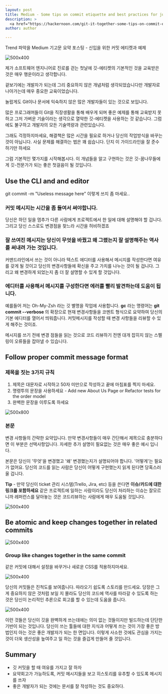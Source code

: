 ```yaml
---
layout: post
title: Medium - Some tips on commit etiquette and best practices for junior developers
description: >
  <a href="https://hackernoon.com/git-it-together-some-tips-on-commit-etiquette-and-best-practices-for-junior-developers-1f147b8dfd56">원문 링크 - Jeremy Gunter</a>
author: author

---
```


Trend 파악을 Medium 기고문 요약 포스팅 - 신입을 위한 커밋 에티켓과 예제

![500x400](https://cdn-images-1.medium.com/max/2600/1*EU87xmcyUSWc2jEJNJ47Lg.jpeg)

제가 소프트웨어 엔지니어로 진로를 걷는 첫날에 깃-에티켓의 기본적인 것을 교육받은 것은 매우 행운이라고 생각합니다.

겉보기에는 개발자가 되는데 그리 중요하지 않은 개념처럼 생각되었습니다만 개발자로 나아가는데 매우 중요한 교육이었습니다.

놀랍게도 Git이나 문서에 익숙하지 않은 많은 개발자들이 있는 것으로 보입니다.

많은 프로그래머들이 Git을 직장생활을 통해 배우게 되며 좋은 예제를 통해 교육받지 못하고 그저 가벼운 기술이라는 생각으로 열악한 깃-에티켓을 사용하는 것 같습니다. 그럼에도 불구하고 개발자의 모든 기술역량과 관련있습니다.

그래도 걱정하지마세요, 해결책은 많은 시간을 필요로 하거나 당신의 작업방식을 바꾸는 것이 아닙니다. 사실 문제를 해결하는 법은 꽤 쉽습니다. 단지 이 가이드라인을 잘 준수하기만 하세요

그럼 기본적인 몇가지를 시작해봅시다. 이 개념들을 알고 구현하는 것은 깃-꿈나무들에게 깃-전문가가 되는 좋은 첫걸음이 될 것입니다.

## Use the CLI and and editor

git commit -m "Useless message here" 이렇게 쓰지 좀 마세요..

### 커밋 메시지는 시간을 좀 들여서 써야합니다.

당신은 하던 일을 멈추가 다른 사람에게 프로젝트에서 한 일에 대해 설명해야 할 겁니다. 그리고 당신 스스로도 변경점을 찾느라 시간을 허비하겠죠

### 잘 쓰여진 메시지는 당신이 무엇을 바꿨고 왜 그랬는지 잘 설명해주는 역사를 써내려 가는 것입니다.

커맨드라인에서 쓰는 것이 아니라 텍스트 에디터를 사용해서 메시지를 작성한다면 여유를 갖게 될 것이고 당신의 변경사항들에 확신을 주고 가치를 나누는 것이 될 겁니다. 그리고 왜 변경하게 되었는지 좀 더 잘 설명할 수 있게 할 것입니다.

### 에디터를 사용해서 메시지를 구성한다면 에러를 빨리 발견하는데 도움이 됩니다.

예를들어 저는 Oh-My-Zsh 라는 깃 별명을 작업에 사용합니다. <b>gc</b> 라는 명령어는 <b>git commit --verbose </b>의 확장으로 현재 변경사항들을 코멘트 형식으로 요약하여 당신의 기본 에디터를 열어서 띄워줍니다. 커밋메시지를 작성할 때 변경 사항들을 리뷰할 수 있게 해주는 것이죠.

메시지를 쓰기 전에 변경 점들을 읽는 것으로 코드 리뷰하기 전엔 대개 잡히지 않는 스펠링이 오류들을 잡아낼 수 있습니다.

## Follow proper commit message format

### 제목을 짓는 3가지 규칙

1. 제목은 대문자로 시작하고 50자 미만으로 작성하고 끝에 마침표를 찍지 마세요.
1. 명령투의 문장을 사용하세요 - Add new About Us Page or Refactor tests for the order model
1. 완벽한 문장을 이루도록 하세요

![500x800](https://cdn-images-1.medium.com/max/1600/1*byoD0nC4vSCqec_yNSPGWA.png)

### 본문

변경 사항들의 간략한 요약입니다. 만약 변경사항들이 매우 간단해서 제목으로 충분하다면 이 부분은 선택사항입니다. 자세한 추가 설명이 필요없는 것은 매우 좋은 예시 입니다.

본문은 당신이 '무엇'을 변경했고 '왜' 변경했는지가 설명되어야 합니다. '어떻게'는 필요가 없어요. 당신의 코드를 읽는 사람은 당신이 어떻게 구현했는지 읽게 된다면 당혹스러울 겁니다.

<b>Tip</b> - 만약 당신이 ticket 관리 시스템(Trello, Jira, etc) 등을 쓴다면 <b>이슈/카드에 대한 링크를 포함하세요</b> 같은 프로젝트에 일하는 사람이라도 당신이 처리하는 이슈는 잘모르니까 레퍼런스를 달아놓는 것은 코드리뷰하는 사람에게 매우 도움될 것입니다.

![500x400](https://cdn-images-1.medium.com/max/1600/1*TKnySRnLgu8PGgtLDEmcxA.png)

## Be atomic and keep changes together in related commits

![500x400](https://cdn-images-1.medium.com/max/1600/1*pYJKjPbc1y6g79UtB-B2EA.png)

### Group like changes together in the same commit

같은 커밋에 대해서 설정을 바꾸거나 새로운 CSS를 적용하지마세요.

![500x400](https://miro.medium.com/max/908/1*qkYgFRx4ZQUnWGosNFyqBQ.png)

당신의 커밋들은 진척도를 보여줍니다. 따라오기 쉽도록 스토리를 만드세요. 당장은 그게 중요하지 않은 것처럼 보일 지 몰라도 당신의 코드에 역사를 따라갈 수 있도록 하는 것은 당신이 논리적인 추론으로 회고를 할 수 있는데 도움을 줍니다.

![500x400](https://miro.medium.com/max/1400/1*VhwEIaGmQyHMxsnAZy7EaQ.png)

이런 것들은 당신이 깃을 완벽하게 쓰는데에는 의미 없는 것들이지만 빌드하는데 단단한 기반이 되는 것입니다.
당신이 쓰는 툴들에 대한 지식과 어떻게 쓰는 것이 가장 좋은 방법인지 아는 것은 좋은 개발자가 되는 한 면입니다.
이렇게 사소한 것에도 관심을 가지는 것이 더욱 생산성을 높여주고 일 하는 것을 즐겁게 만들어 줄 것입니다.

## Summary
* 깃 커밋을 할 때 여유를 가지고 잘 하자
* 요약회고가 가능하도록, 커밋 메시지들을 보고 히스토리를 유추할 수 있도록 메시지를 쓰자
* 좋은 개발자가 되는 것에는 문서를 잘 작성하는 것도 중요하다.
